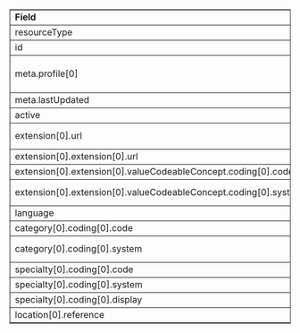 <table border="1"><tr><td><b>Field</b></td><td><b>Value</b></td></tr>
<tr><td>resourceType</td><td>
"HealthcareService"
</td></tr>
<tr><td>id</td><td>
"HansSoloService"
</td></tr>
<tr><td>meta.profile[0]</td><td>"http://hl7.org/fhir/us/davinci-pdex-NatlDir/StructureDefinition/NatlDir-HealthcareService"</td></tr>
<tr><td>meta.lastUpdated</td><td>
"2020-07-07T13:26:22.0314215+00:00"
</td></tr>
<tr><td>active</td><td>
"true"
</td></tr>
<tr><td>extension[0].url</td><td>
"http://hl7.org/fhir/us/davinci-pdex-NatlDir/StructureDefinition/delivery-method"
</td></tr>
<tr><td>extension[0].extension[0].url</td><td>
"type"
</td></tr>
<tr><td>extension[0].extension[0].valueCodeableConcept.coding[0].code</td><td>
#physical
</td></tr>
<tr><td>extension[0].extension[0].valueCodeableConcept.coding[0].system</td><td>
"http://hl7.org/fhir/us/davinci-pdex-NatlDir/CodeSystem/DeliveryMethodCS"
</td></tr>
<tr><td>language</td><td>
"en-US"
</td></tr>
<tr><td>category[0].coding[0].code</td><td>
#outpat
</td></tr>
<tr><td>category[0].coding[0].system</td><td>
"http://hl7.org/fhir/us/davinci-pdex-NatlDir/CodeSystem/HealthcareServiceCategoryCS"
</td></tr>
<tr><td>specialty[0].coding[0].code</td><td>
#207Q00000X
</td></tr>
<tr><td>specialty[0].coding[0].system</td><td>
"http://nucc.org/provider-taxonomy"
</td></tr>
<tr><td>specialty[0].coding[0].display</td><td>
"Family Medicine"
</td></tr>
<tr><td>location[0].reference</td><td>
"Location/HansSoloClinic"
</td></tr>
</table>
